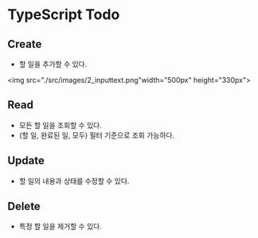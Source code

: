 # TypeScript Todo

## Create
- 할 일을 추가할 수 있다.

<img src="./src/images/2_inputtext.png"width="500px" height="330px"></img>

## Read
- 모든 할 일을 조회할 수 있다.
- (할 일, 완료된 일, 모두) 필터 기준으로 조회 가능하다.

## Update
- 할 일의 내용과 상태를 수정할 수 있다.

## Delete
- 특정 할 일을 제거할 수 있다.